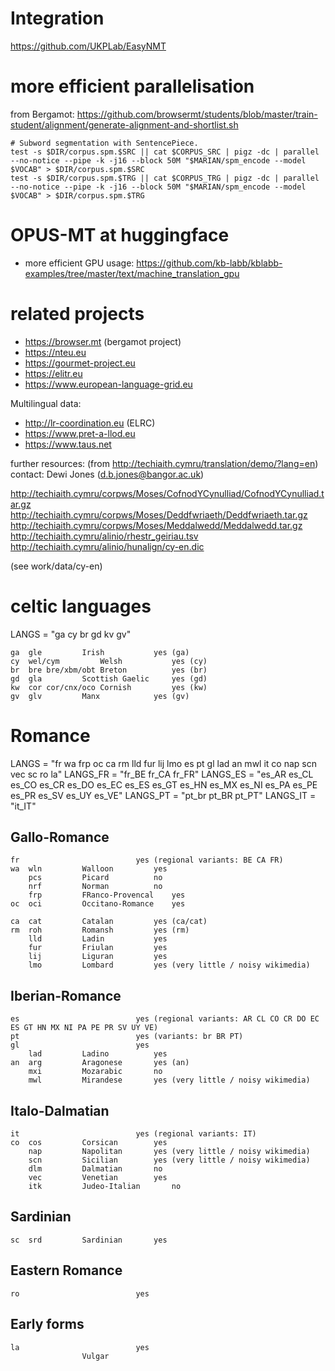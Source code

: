 
# Integration

https://github.com/UKPLab/EasyNMT


# more efficient parallelisation

from Bergamot:
https://github.com/browsermt/students/blob/master/train-student/alignment/generate-alignment-and-shortlist.sh

```
# Subword segmentation with SentencePiece.
test -s $DIR/corpus.spm.$SRC || cat $CORPUS_SRC | pigz -dc | parallel --no-notice --pipe -k -j16 --block 50M "$MARIAN/spm_encode --model $VOCAB" > $DIR/corpus.spm.$SRC
test -s $DIR/corpus.spm.$TRG || cat $CORPUS_TRG | pigz -dc | parallel --no-notice --pipe -k -j16 --block 50M "$MARIAN/spm_encode --model $VOCAB" > $DIR/corpus.spm.$TRG
```


# OPUS-MT at huggingface

* more efficient GPU usage: https://github.com/kb-labb/kblabb-examples/tree/master/text/machine_translation_gpu


# related projects

* https://browser.mt (bergamot project)
* https://nteu.eu
* https://gourmet-project.eu
* https://elitr.eu
* https://www.european-language-grid.eu

Multilingual data:

* http://lr-coordination.eu (ELRC)
* https://www.pret-a-llod.eu
* https://www.taus.net


further resources: (from http://techiaith.cymru/translation/demo/?lang=en)
contact: Dewi Jones (d.b.jones@bangor.ac.uk)

http://techiaith.cymru/corpws/Moses/CofnodYCynulliad/CofnodYCynulliad.tar.gz
http://techiaith.cymru/corpws/Moses/Deddfwriaeth/Deddfwriaeth.tar.gz
http://techiaith.cymru/corpws/Moses/Meddalwedd/Meddalwedd.tar.gz
http://techiaith.cymru/alinio/rhestr_geiriau.tsv
http://techiaith.cymru/alinio/hunalign/cy-en.dic

(see work/data/cy-en)



# celtic languages

LANGS = "ga cy br gd kv gv"


```
ga	gle			Irish			yes (ga)
cy	wel/cym			Welsh			yes (cy)
br	bre	bre/xbm/obt	Breton			yes (br)
gd	gla			Scottish Gaelic		yes (gd)
kw	cor	cor/cnx/oco	Cornish	 		yes (kw)
gv	glv			Manx			yes (gv)
```


# Romance

LANGS = "fr wa frp oc ca rm lld fur lij lmo es pt gl lad an mwl it co nap scn vec sc ro la"
LANGS_FR = "fr_BE fr_CA fr_FR"
LANGS_ES = "es_AR es_CL es_CO es_CR es_DO es_EC es_ES es_GT es_HN es_MX es_NI es_PA es_PE es_PR es_SV es_UY es_VE"
LANGS_PT = "pt_br pt_BR pt_PT"
LANGS_IT = "it_IT"


## Gallo-Romance

```
fr							yes (regional variants: BE CA FR)
wa	wln			Walloon			yes
	pcs			Picard			no
	nrf			Norman			no
	frp			FRanco-Provencal	yes
oc	oci			Occitano-Romance	yes

ca	cat			Catalan			yes (ca/cat)
rm	roh			Romansh			yes (rm)
	lld			Ladin			yes
	fur			Friulan			yes
	lij			Liguran			yes
	lmo			Lombard			yes (very little / noisy wikimedia)
```

## Iberian-Romance

```
es							yes (regional variants: AR CL CO CR DO EC ES GT HN MX NI PA PE PR SV UY VE)
pt							yes (variants: br BR PT)
gl							yes
	lad			Ladino			yes
an	arg			Aragonese		yes (an)
	mxi			Mozarabic		no
	mwl			Mirandese		yes (very little / noisy wikimedia)
```

## Italo-Dalmatian

```
it							yes (regional variants: IT)
co	cos			Corsican		yes
	nap			Napolitan		yes (very little / noisy wikimedia)
	scn			Sicilian		yes (very little / noisy wikimedia)
	dlm			Dalmatian		no
	vec			Venetian		yes
	itk			Judeo-Italian		no
```

## Sardinian

```
sc	srd			Sardinian		yes
```

## Eastern Romance

```
ro							yes
```

## Early forms

```
la							yes
				Vulgar
```